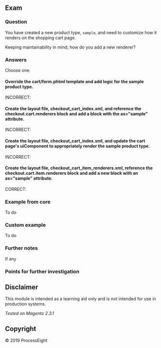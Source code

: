 ## Exam

### Question

You have created a new product type, `sample`, and need to customize how it renders on the shopping cart page.

Keeping maintainability in mind, how do you add a new renderer?

### Answers

Choose one.

#### Override the cart/form.phtml template and add logic for the sample product type.

INCORRECT: 

#### Create the layout file, checkout_cart_index.xml, and reference the checkout.cart.renderers block and add a block with the as="sample" attribute.

INCORRECT: 

#### Create the layout file, checkout_cart_index.xml, and update the cart page's uiComponent to appropriately render the sample product type.

INCORRECT:  

#### Create the layout file, checkout_cart_item_renderers.xml, reference the checkout.cart.item.renderers block and add a new block with an as="sample" attribute.

CORRECT:  

### Example from core
To do

### Custom example
To do

### Further notes
If any

### Points for further investigation

## Disclaimer
This module is intended as a learning aid only and is not intended for use in production systems.

_Tested on Magento 2.3.1_

## Copyright
&copy; 2019 ProcessEight
